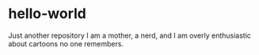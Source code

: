 # hello-world
Just another repository
I am a mother, a nerd, and I am overly enthusiastic about cartoons no one remembers.
